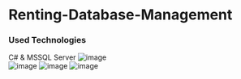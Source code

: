 # Renting-Database-Management
### Used Technologies ###
C# & MSSQL Server
![image](https://user-images.githubusercontent.com/103190209/170214283-051b775c-a4e3-4e0d-8f4a-8d7b9856b3f3.png)  
![image](https://user-images.githubusercontent.com/103190209/170214388-cd862310-76ae-402a-a7c5-4317fed29eec.png)
![image](https://user-images.githubusercontent.com/103190209/170214943-899ceaec-2ba2-41f1-b1b7-c2f6b1f8ec00.png)
![image](https://user-images.githubusercontent.com/103190209/170214829-e07bc391-9199-4d9f-85a9-8e393976482d.png)


